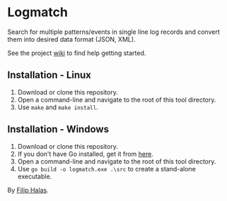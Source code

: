 Logmatch
==================
Search for multiple patterns/events in single line log records and convert them into desired data format (JSON, XML). 

See the project <a href="https://github.com/halafi/String-matching-Go/wiki">wiki</a> to find help getting started.

Installation - Linux
-----------------------
1. Download or clone this repository.
2. Open a command-line and navigate to the root of this tool directory.
3. Use <code>make</code> and <code>make install</code>.


Installation - Windows
-----------------------
1. Download or clone this repository.
2. If you don't have Go installed, get it from <a href="https://code.google.com/p/go/downloads/list">here</a>.
3. Open a command-line and navigate to the root of this tool directory.
4. Use <code>go build -o logmatch.exe .\src</code> to create a stand-alone executable.

By <a href="mailto:xgam33@gmail.com">Filip Halas</a>.
